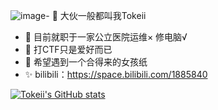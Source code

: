 ![image](https://github.com/Tokeii0/Tokeii0/assets/111427585/a3b294d8-d1cb-4954-9d11-9650c678b93d)- 👋 大伙一般都叫我Tokeii
- 👀 目前就职于一家公立医院运维× 修电脑√
- 🌱 打CTF只是爱好而已
- 💞️ 希望遇到一个合得来的女孩纸
- ✨️ bilibili：https://space.bilibili.com/1885840


[![Tokeii's GitHub stats](https://github-readme-stats.vercel.app/api?username=Tokeii0)](https://github.com/anuraghazra/github-readme-stats)
